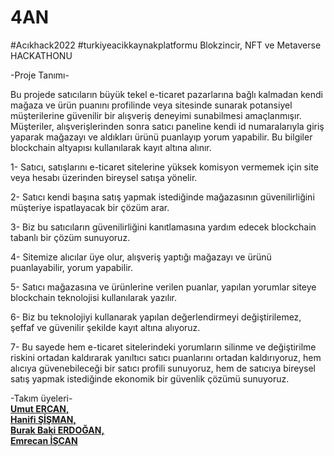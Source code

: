# 4AN
#Acıkhack2022 #turkiyeacikkaynakplatformu
Blokzincir, NFT ve Metaverse HACKATHONU

-Proje Tanımı-

Bu projede satıcıların büyük tekel e-ticaret pazarlarına bağlı kalmadan kendi mağaza ve ürün puanını profilinde veya sitesinde sunarak potansiyel müşterilerine güvenilir bir alışveriş deneyimi sunabilmesi amaçlanmışır.
Müşteriler, alışverişlerinden sonra satıcı paneline kendi id numaralarıyla giriş yaparak mağazayı ve aldıkları ürünü puanlayıp yorum yapabilir. Bu bilgiler blockchain altyapısı kullanılarak kayıt altına alınır.

1- Satıcı, satışlarını e-ticaret sitelerine yüksek komisyon vermemek için site veya hesabı üzerinden bireysel satışa yönelir.

2- Satıcı kendi başına satış yapmak istediğinde mağazasının güvenilirliğini müşteriye ispatlayacak bir çözüm arar.

3- Biz bu satıcıların güvenilirliğini kanıtlamasına yardım edecek blockchain tabanlı bir çözüm sunuyoruz.

4- Sitemize alıcılar üye olur, alışveriş yaptığı mağazayı ve ürünü puanlayabilir, yorum yapabilir.

5- Satıcı mağazasına ve ürünlerine verilen puanlar, yapılan yorumlar siteye blockchain teknolojisi kullanılarak yazılır.

6- Biz bu teknolojiyi kullanarak yapılan değerlendirmeyi değiştirilemez, şeffaf ve güvenilir şekilde kayıt altına alıyoruz.

7- Bu sayede hem e-ticaret sitelerindeki yorumların silinme ve değiştirilme riskini ortadan kaldırarak yanıltıcı satıcı puanlarını ortadan kaldırıyoruz, hem alıcıya güvenebileceği bir satıcı profili sunuyoruz, hem de satıcıya bireysel satış yapmak istediğinde ekonomik bir güvenlik çözümü sunuyoruz.


-Takım üyeleri-
<br />[**Umut ERCAN,**](https://github.com/umut3rc)
<br />[**Hanifi ŞİŞMAN,**](https://github.com/hanifastic)
<br />[**Burak Baki ERDOĞAN,**](https://github.com/burakbakierdogan)
<br />[**Emrecan İŞCAN**](https://github.com/EmiIyo)
